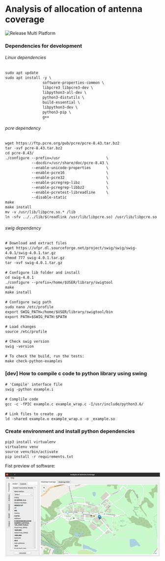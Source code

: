 # Analysis of allocation of antenna coverage

![Release Multi Platform](https://github.com/samuelterra22/Analysis-of-antenna-coverage/workflows/Release%20Multi%20Platform/badge.svg)

### Dependencies for development

###### Linux dependencies
```shell script
sudo apt update
sudo apt install -y \
                 software-properties-common \
                 libpcre3 libpcre3-dev \
                 libpython3-all-dev \
                 python3-distutils \
                 build-essential \
                 libpython3-dev \
                 python3-pip \
                 g++ 
```

###### pcre dependency
```shell script
wget https://ftp.pcre.org/pub/pcre/pcre-8.43.tar.bz2
tar -xvf pcre-8.43.tar.bz2
cd pcre-8.43/
./configure --prefix=/usr                     \
            --docdir=/usr/share/doc/pcre-8.43 \
            --enable-unicode-properties       \
            --enable-pcre16                   \
            --enable-pcre32                   \
            --enable-pcregrep-libz            \
            --enable-pcregrep-libbz2          \
            --enable-pcretest-libreadline     \
            --disable-static
make
make install
mv -v /usr/lib/libpcre.so.* /lib
ln -sfv ../../lib/$(readlink /usr/lib/libpcre.so) /usr/lib/libpcre.so
```

###### swig dependency
```shell script
# Download and extract files
wget https://ufpr.dl.sourceforge.net/project/swig/swig/swig-4.0.1/swig-4.0.1.tar.gz
chmod 777 swig-4.0.1.tar.gz
tar -xvf swig-4.0.1.tar.gz

# Configure lib folder and install
cd swig-4.0.1
./configure --prefix=/home/$USER/library/swigtool
make
make install

# Configure swig path
sudo nano /etc/profile
export SWIG_PATH=/home/$USER/library/swigtool/bin
export PATH=$SWIG_PATH:$PATH

# Load changes
source /etc/profile

# Check swig version
swig -version

# To check the build, run the tests:
make check-python-examples
```

### [dev] How to compile c code to python library using swing

```shell script
# 'Compile' interface file
swig -python example.i

# Complile code
gcc -c -fPIC example.c example_wrap.c -I/usr/include/python3.6/

# Link files to create .py
ld -shared example.o example_wrap.o -o _example.so
```

### Create environment and install python dependencies

```shell script
pip3 install virtualenv
virtualenv venv
source venv/bin/activate
pip install -r requirements.txt
``` 

Fist preview of software:

![](screenshots/main_screen.png)
